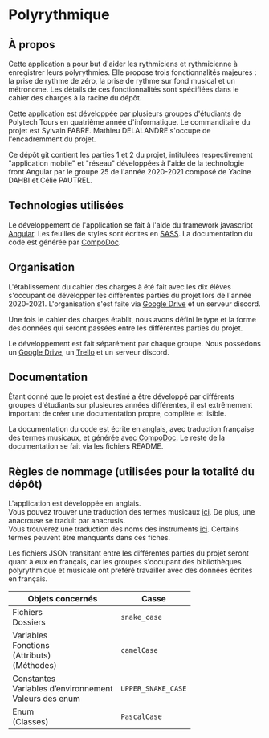 # Polyrythmique

## À propos

Cette application a pour but d'aider les rythmiciens et rythmicienne à enregistrer leurs polyrythmies.
Elle propose trois fonctionnalités majeures : la prise de rythme de zéro, la prise de rythme sur fond
musical et un métronome. Les détails de ces fonctionnalités sont spécifiées dans le cahier des charges à la racine du dépôt.

Cette application est développée par plusieurs groupes d'étudiants de Polytech Tours en quatrième année d'informatique. Le commanditaire du projet est Sylvain FABRE.
Mathieu DELALANDRE s'occupe de l'encadremment du projet.

Ce dépôt git contient les parties 1 et 2 du projet, intitulées respectivement "application mobile" et "réseau" développées
à l'aide de la technologie front Angular par le groupe 25 de l'année 2020-2021 composé de Yacine DAHBI et Célie PAUTREL.

## Technologies utilisées

Le développement de l'application se fait à l'aide du framework javascript <a href="https://angular.io">Angular</a>.
Les feuilles de styles sont écrites en <a href="https://sass-lang.com">SASS</a>. La documentation du code est générée par <a href="https://compodoc.app">CompoDoc</a>.

## Organisation

L'établissement du cahier des charges à été fait avec les dix élèves s'occupant de développer les différentes parties du projet lors de l'année 2020-2021. L'organisation s'est faite via <a href="https://drive.google.com/drive/u/0/folders/1AaT02hcMIAUH1brQZjQVty9p-RlhUltc">Google Drive</a> et un serveur discord.

Une fois le cahier des charges établit, nous avons défini le type et la forme des données qui seront passées entre les différentes parties du projet.

Le développement est fait séparément par chaque groupe. Nous possédons un <a href="https://drive.google.com/drive/u/0/folders/1hZ3fyTK6NMRb3P3QUoIZ0C5QQG39dSzV">Google Drive</a>,
un <a href="https://trello.com/b/707qIlIW/polyrythmique">Trello</a> et un serveur discord.

## Documentation

Étant donné que le projet est destiné a être développé par différents groupes d'étudiants sur plusieures années différentes, il est extrêmement important de créer une documentation propre, complète et lisible.

La documentation du code est écrite en anglais, avec traduction française des termes musicaux, et générée avec <a href="https://compodoc.app">CompoDoc</a>. Le reste de la documentation se fait via les fichiers README.

## Règles de nommage (utilisées pour la totalité du dépôt)

L'application est développée en anglais.<br />
Vous pouvez trouver une traduction des termes musicaux <a href="https://web-music-school.fr/traduction-musicale/">ici</a>.
De plus, une anacrouse se traduit par anacrusis.<br />
Vous trouverez une traduction des noms des instruments <a href="https://wallstreetenglish.fr/fiches-anglais/vocabulaire/instruments-musique-en-anglais">ici</a>.
Certains termes peuvent être manquants dans ces fiches.

Les fichiers JSON transitant entre les différentes parties du projet seront quant à eux en français, car les groupes s'occupant des bibliothèques polyrythmique et musicale ont préféré travailler avec des données écrites en français.

| Objets concernés | Casse |
| ---------------- | ----- |
| Fichiers<br />Dossiers | `snake_case` |
| Variables<br />Fonctions<br />(Attributs)<br />(Méthodes) | `camelCase` |
| Constantes<br />Variables d’environnement<br />Valeurs des enum | `UPPER_SNAKE_CASE` |
| Enum<br />(Classes) | `PascalCase` |
